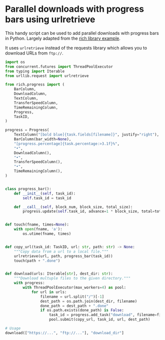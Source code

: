 # Parallel downloads with progress bars using urlretrieve

This handy script can be used to add parallel downloads with progress bars in Python. Largely adapted from the [rich library example](https://github.com/willmcgugan/rich/blob/master/examples/downloader.py).

It uses `urlretrieve` instead of the requests library which allows you to download URLs from `ftp://`.

```python
import os
from concurrent.futures import ThreadPoolExecutor
from typing import Iterable
from urllib.request import urlretrieve

from rich.progress import (
    BarColumn,
    DownloadColumn,
    TextColumn,
    TransferSpeedColumn,
    TimeRemainingColumn,
    Progress,
    TaskID,
)

progress = Progress(
    TextColumn("[bold blue]{task.fields[filename]}", justify="right"),
    BarColumn(bar_width=None),
    "[progress.percentage]{task.percentage:>3.1f}%",
    "•",
    DownloadColumn(),
    "•",
    TransferSpeedColumn(),
    "•",
    TimeRemainingColumn(),
)


class progress_bar():
    def __init__(self, task_id):
        self.task_id = task_id

    def __call__(self, block_num, block_size, total_size):
        progress.update(self.task_id, advance=1 * block_size, total=total_size)


def touch(fname, times=None):
    with open(fname, 'a'):
        os.utime(fname, times)


def copy_url(task_id: TaskID, url: str, path: str) -> None:
    """Copy data from a url to a local file."""
    urlretrieve(url, path, progress_bar(task_id))
    touch(path + ".done")


def download(urls: Iterable[str], dest_dir: str):
    """Download multuple files to the given directory."""
    with progress:
        with ThreadPoolExecutor(max_workers=4) as pool:
            for url in urls:
                filename = url.split("/")[-1]
                dest_path = os.path.join(dest_dir, filename)
                done_path = dest_path + ".done"
                if os.path.exists(done_path) is False:
                    task_id = progress.add_task("download", filename=filename)
                    pool.submit(copy_url, task_id, url, dest_path)

# Usage
download(["https://...", "ftp://..."], "download_dir"]
```
